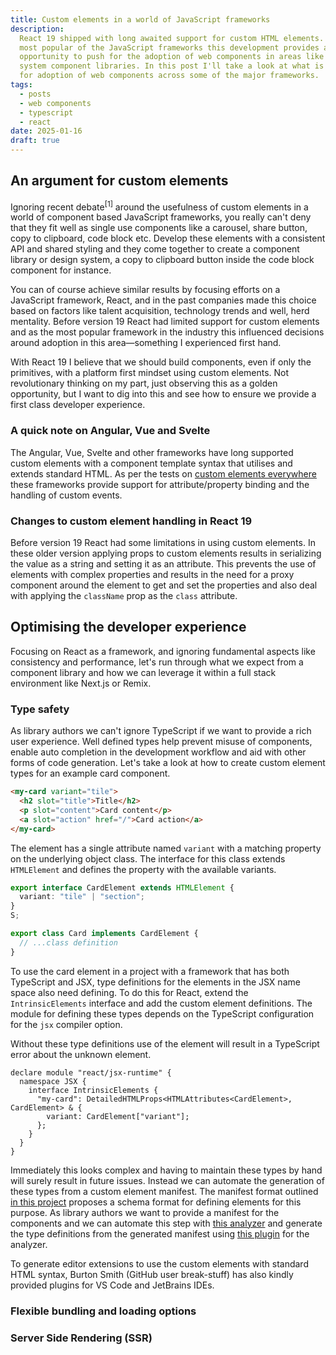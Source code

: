 ```yaml
---
title: Custom elements in a world of JavaScript frameworks
description:
  React 19 shipped with long awaited support for custom HTML elements. Being the
  most popular of the JavaScript frameworks this development provides an
  opportunity to push for the adoption of web components in areas like design
  system component libraries. In this post I'll take a look at what is needed
  for adoption of web components across some of the major frameworks.
tags:
  - posts
  - web components
  - typescript
  - react
date: 2025-01-16
draft: true
---
```


## An argument for custom elements

Ignoring recent debate<sup>[1]</sup> around the usefulness of custom elements in
a world of component based JavaScript frameworks, you really can't deny that
they fit well as single use components like a carousel, share button, copy to
clipboard, code block etc. Develop these elements with a consistent API and
shared styling and they come together to create a component library or design
system, a copy to clipboard button inside the code block component for instance.

You can of course achieve similar results by focusing efforts on a JavaScript
framework, React, and in the past companies made this choice based on factors
like talent acquisition, technology trends and well, herd mentality. Before
version 19 React had limited support for custom elements and as the most popular
framework in the industry this influenced decisions around adoption in this
area&mdash;something I experienced first hand.

With React 19 I believe that we should build components, even if only the
primitives, with a platform first mindset using custom elements. Not
revolutionary thinking on my part, just observing this as a golden opportunity,
but I want to dig into this and see how to ensure we provide a first class
developer experience.

### A quick note on Angular, Vue and Svelte

The Angular, Vue, Svelte and other frameworks have long supported custom
elements with a component template syntax that utilises and extends standard
HTML. As per the tests on [custom elements
everywhere][custom-elements-everywhere] these frameworks provide support for
attribute/property binding and the handling of custom events.

### Changes to custom element handling in React 19

Before version 19 React had some limitations in using custom elements. In these
older version applying props to custom elements results in serializing the value
as a string and setting it as an attribute. This prevents the use of elements
with complex properties and results in the need for a proxy component around the
element to get and set the properties and also deal with applying the
`className` prop as the `class` attribute.

## Optimising the developer experience

Focusing on React as a framework, and ignoring fundamental aspects like
consistency and performance, let's run through what we expect from a component
library and how we can leverage it within a full stack environment like Next.js
or Remix.

### Type safety

As library authors we can't ignore TypeScript if we want to provide a rich user
experience. Well defined types help prevent misuse of components, enable auto
completion in the development workflow and aid with other forms of code
generation. Let's take a look at how to create custom element types for an
example card component.

```html
<my-card variant="tile">
  <h2 slot="title">Title</h2>
  <p slot="content">Card content</p>
  <a slot="action" href="/">Card action</a>
</my-card>
```

The element has a single attribute named `variant` with a matching property on
the underlying object class. The interface for this class extends `HTMLElement`
and defines the property with the available variants.

```ts
export interface CardElement extends HTMLElement {
  variant: "tile" | "section";
}
S;

export class Card implements CardElement {
  // ...class definition
}
```

To use the card element in a project with a framework that has both TypeScript
and JSX, type definitions for the elements in the JSX name space also need
defining. To do this for React, extend the `IntrinsicElements` interface and add
the custom element definitions. The module for defining these types depends on
the TypeScript configuration for the `jsx` compiler option.

Without these type definitions use of the element will result in a TypeScript
error about the unknown element.

```tsx
declare module "react/jsx-runtime" {
  namespace JSX {
    interface IntrinsicElements {
      "my-card": DetailedHTMLProps<HTMLAttributes<CardElement>, CardElement> & {
        variant: CardElement["variant"];
      };
    }
  }
}
```

Immediately this looks complex and having to maintain these types by hand will
surely result in future issues. Instead we can automate the generation of these
types from a custom element manifest. The manifest format outlined [in this
project][custom-element-manifest] proposes a schema format for defining elements
for this purpose. As library authors we want to provide a manifest for the
components and we can automate this step with [this
analyzer][custom-element-analyzer] and generate the type definitions from the
generated manifest using [this plugin][cem-plugin] for the analyzer.

To generate editor extensions to use the custom elements with standard HTML
syntax, Burton Smith (GitHub user break-stuff) has also kindly provided plugins
for VS Code and JetBrains IDEs.

### Flexible bundling and loading options

### Server Side Rendering (SSR)

[custom-elements-everywhere]: https://custom-elements-everywhere.com/
[react]: https://react.dev/learn
[nextjs]: https://nextjs.org/docs/app/getting-started/installation
[use-client]: https://react.dev/reference/rsc/use-client
[matt-pocock]: https://www.mattpocock.com/
[github-discussion]:
  https://github.com/DefinitelyTyped/DefinitelyTyped/discussions/71395
[custom-element-manifest]:
  https://github.com/webcomponents/custom-elements-manifest
[custom-element-analyzer]: https://github.com/open-wc/custom-elements-manifest
[cem-plugin]:
  https://github.com/break-stuff/cem-tools/tree/main/packages/jsx-integration#readme
